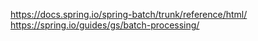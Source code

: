 
https://docs.spring.io/spring-batch/trunk/reference/html/  
https://spring.io/guides/gs/batch-processing/  
